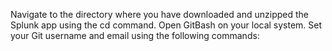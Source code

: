 Navigate to the directory where you have downloaded and unzipped the Splunk app using the cd command.
Open GitBash on your local system.
Set your Git username and email using the following commands:
